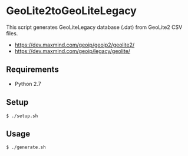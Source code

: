 # GeoLite2toGeoLiteLegacy

This script generates GeoLiteLegacy database (.dat) from GeoLite2 CSV files. 
  * https://dev.maxmind.com/geoip/geoip2/geolite2/
  * https://dev.maxmind.com/geoip/legacy/geolite/

## Requirements
  * Python 2.7

Setup
------------------------------------------------------
    $ ./setup.sh

Usage
------------------------------------------------------
    $ ./generate.sh
